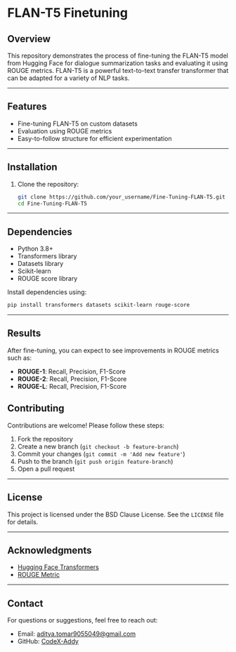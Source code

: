 # FLAN-T5 Finetuning

## Overview
This repository demonstrates the process of fine-tuning the FLAN-T5 model from Hugging Face for dialogue summarization tasks and evaluating it using ROUGE metrics. FLAN-T5 is a powerful text-to-text transfer transformer that can be adapted for a variety of NLP tasks.

---

## Features
- Fine-tuning FLAN-T5 on custom datasets
- Evaluation using ROUGE metrics
- Easy-to-follow structure for efficient experimentation

---

## Installation
1. Clone the repository:
   ```bash
   git clone https://github.com/your_username/Fine-Tuning-FLAN-T5.git
   cd Fine-Tuning-FLAN-T5
   ```

---

## Dependencies
- Python 3.8+
- Transformers library
- Datasets library
- Scikit-learn
- ROUGE score library

Install dependencies using:
```bash
pip install transformers datasets scikit-learn rouge-score
```

---

## Results
After fine-tuning, you can expect to see improvements in ROUGE metrics such as:
- **ROUGE-1**: Recall, Precision, F1-Score
- **ROUGE-2**: Recall, Precision, F1-Score
- **ROUGE-L**: Recall, Precision, F1-Score


## Contributing
Contributions are welcome! Please follow these steps:
1. Fork the repository
2. Create a new branch (`git checkout -b feature-branch`)
3. Commit your changes (`git commit -m 'Add new feature'`)
4. Push to the branch (`git push origin feature-branch`)
5. Open a pull request


---

## License
This project is licensed under the BSD Clause License. See the `LICENSE` file for details.

---

## Acknowledgments
- [Hugging Face Transformers](https://huggingface.co/transformers/)
- [ROUGE Metric](https://pypi.org/project/rouge-score/)

---

## Contact
For questions or suggestions, feel free to reach out:
- Email: aditya.tomar9055049@gmail.com
- GitHub: [CodeX-Addy](https://github.com/your_username)
